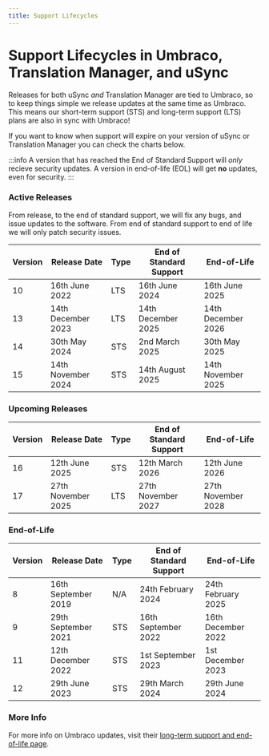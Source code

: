 ```yaml
---
title: Support Lifecycles
---
```


# Support Lifecycles in Umbraco, Translation Manager, and uSync

Releases for both uSync *and* Translation Manager are tied to Umbraco, so to keep things simple we release updates at the same time as Umbraco. This means our short-term support (STS) and long-term support (LTS) plans are also in sync with Umbraco!

If you want to know when support will expire on your version of uSync or Translation Manager you can check the charts below.

:::info
A version that has reached the End of Standard Support will *only* recieve security updates. A version in end-of-life (EOL) will get **no** updates, even for security. 
:::



### Active Releases

From release, to the end of standard support, we will fix any bugs, and issue updates to the software. From end of standard support to end of life we will only patch security issues. 

| Version | Release Date | Type | End of Standard Support | End-of-Life
|--|--|--|--|--|
10 |	16th June 2022 |	LTS |	16th June 2024 |	16th June 2025
13 | 14th December 2023 | LTS | 14th December 2025 | 14th December 2026
14 |	30th May 2024 | STS | 2nd March 2025 | 30th May 2025
15 |	14th November 2024 |	STS |  14th August  2025 | 14th November 2025

### Upcoming Releases
| Version | Release Date | Type | End of Standard Support | End-of-Life
|--|--|--|--|--|
16 |	12th June 2025 |	STS |	12th March 2026 |	12th June 2026
17 |	27th November 2025 |	LTS |	27th November 2027 |	27th November 2028

### End-of-Life
| Version | Release Date | Type | End of Standard Support | End-of-Life
|--|--|--|-|--|
8 |	 16th September 2019 |	N/A	|	24th February 2024 |	24th February 2025
9 | 29th September 2021 | STS | 16th September 2022 | 16th December 2022
11 |	12th December 2022 |	STS |	1st September 2023 |	1st December 2023
12 |	29th June 2023 |	STS |	29th March 2024 |	29th June 2024

### More Info

For more info on Umbraco updates, visit their [long-term support and end-of-life page](https://umbraco.com/products/knowledge-center/long-term-support-and-end-of-life/). 